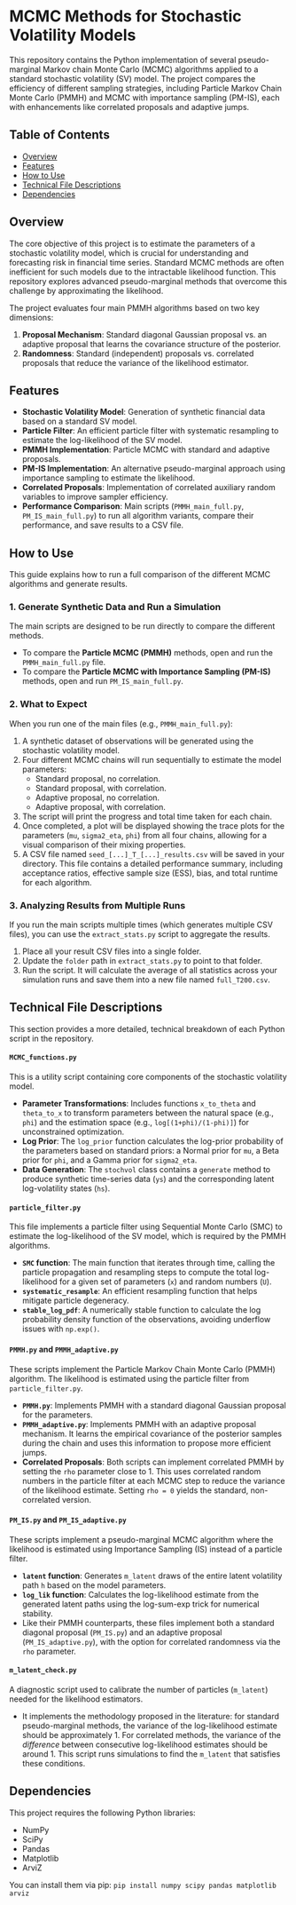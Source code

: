# MCMC Methods for Stochastic Volatility Models

This repository contains the Python implementation of several pseudo-marginal Markov chain Monte Carlo (MCMC) algorithms applied to a standard stochastic volatility (SV) model. The project compares the efficiency of different sampling strategies, including Particle Markov Chain Monte Carlo (PMMH) and MCMC with importance sampling (PM-IS), each with enhancements like correlated proposals and adaptive jumps.

## Table of Contents
* [Overview](#-overview)
* [Features](#-features)
* [How to Use](#-how-to-use)
* [Technical File Descriptions](#-technical-file-descriptions)
* [Dependencies](#-dependencies)

## Overview

The core objective of this project is to estimate the parameters of a stochastic volatility model, which is crucial for understanding and forecasting risk in financial time series. Standard MCMC methods are often inefficient for such models due to the intractable likelihood function. This repository explores advanced pseudo-marginal methods that overcome this challenge by approximating the likelihood.

The project evaluates four main PMMH algorithms based on two key dimensions:
1.  **Proposal Mechanism**: Standard diagonal Gaussian proposal vs. an adaptive proposal that learns the covariance structure of the posterior.
2.  **Randomness**: Standard (independent) proposals vs. correlated proposals that reduce the variance of the likelihood estimator.

## Features

* **Stochastic Volatility Model**: Generation of synthetic financial data based on a standard SV model.
* **Particle Filter**: An efficient particle filter with systematic resampling to estimate the log-likelihood of the SV model.
* **PMMH Implementation**: Particle MCMC with standard and adaptive proposals.
* **PM-IS Implementation**: An alternative pseudo-marginal approach using importance sampling to estimate the likelihood.
* **Correlated Proposals**: Implementation of correlated auxiliary random variables to improve sampler efficiency.
* **Performance Comparison**: Main scripts (`PMMH_main_full.py`, `PM_IS_main_full.py`) to run all algorithm variants, compare their performance, and save results to a CSV file.

## How to Use

This guide explains how to run a full comparison of the different MCMC algorithms and generate results.

### 1. Generate Synthetic Data and Run a Simulation

The main scripts are designed to be run directly to compare the different methods.

* To compare the **Particle MCMC (PMMH)** methods, open and run the `PMMH_main_full.py` file.
* To compare the **Particle MCMC with Importance Sampling (PM-IS)** methods, open and run `PM_IS_main_full.py`.

### 2. What to Expect

When you run one of the main files (e.g., `PMMH_main_full.py`):
1.  A synthetic dataset of observations will be generated using the stochastic volatility model.
2.  Four different MCMC chains will run sequentially to estimate the model parameters:
    * Standard proposal, no correlation.
    * Standard proposal, with correlation.
    * Adaptive proposal, no correlation.
    * Adaptive proposal, with correlation.
3.  The script will print the progress and total time taken for each chain.
4.  Once completed, a plot will be displayed showing the trace plots for the parameters (`mu`, `sigma2_eta`, `phi`) from all four chains, allowing for a visual comparison of their mixing properties.
5.  A CSV file named `seed_[...]_T_[...]_results.csv` will be saved in your directory. This file contains a detailed performance summary, including acceptance ratios, effective sample size (ESS), bias, and total runtime for each algorithm.

### 3. Analyzing Results from Multiple Runs

If you run the main scripts multiple times (which generates multiple CSV files), you can use the `extract_stats.py` script to aggregate the results.
1.  Place all your result CSV files into a single folder.
2.  Update the `folder` path in `extract_stats.py` to point to that folder.
3.  Run the script. It will calculate the average of all statistics across your simulation runs and save them into a new file named `full_T200.csv`.

## Technical File Descriptions

This section provides a more detailed, technical breakdown of each Python script in the repository.

#### `MCMC_functions.py`
This is a utility script containing core components of the stochastic volatility model.
* **Parameter Transformations**: Includes functions `x_to_theta` and `theta_to_x` to transform parameters between the natural space (e.g., `phi`) and the estimation space (e.g., `log[(1+phi)/(1-phi)]`) for unconstrained optimization.
* **Log Prior**: The `log_prior` function calculates the log-prior probability of the parameters based on standard priors: a Normal prior for `mu`, a Beta prior for `phi`, and a Gamma prior for `sigma2_eta`.
* **Data Generation**: The `stochvol` class contains a `generate` method to produce synthetic time-series data (`ys`) and the corresponding latent log-volatility states (`hs`).

#### `particle_filter.py`
This file implements a particle filter using Sequential Monte Carlo (SMC) to estimate the log-likelihood of the SV model, which is required by the PMMH algorithms.
* **`SMC` function**: The main function that iterates through time, calling the particle propagation and resampling steps to compute the total log-likelihood for a given set of parameters (`x`) and random numbers (`U`).
* **`systematic_resample`**: An efficient resampling function that helps mitigate particle degeneracy.
* **`stable_log_pdf`**: A numerically stable function to calculate the log probability density function of the observations, avoiding underflow issues with `np.exp()`.

#### `PMMH.py` and `PMMH_adaptive.py`
These scripts implement the Particle Markov Chain Monte Carlo (PMMH) algorithm. The likelihood is estimated using the particle filter from `particle_filter.py`.
* **`PMMH.py`**: Implements PMMH with a standard diagonal Gaussian proposal for the parameters.
* **`PMMH_adaptive.py`**: Implements PMMH with an adaptive proposal mechanism. It learns the empirical covariance of the posterior samples during the chain and uses this information to propose more efficient jumps.
* **Correlated Proposals**: Both scripts can implement correlated PMMH by setting the `rho` parameter close to 1. This uses correlated random numbers in the particle filter at each MCMC step to reduce the variance of the likelihood estimate. Setting `rho = 0` yields the standard, non-correlated version.

#### `PM_IS.py` and `PM_IS_adaptive.py`
These scripts implement a pseudo-marginal MCMC algorithm where the likelihood is estimated using Importance Sampling (IS) instead of a particle filter.
* **`latent` function**: Generates `m_latent` draws of the entire latent volatility path `h` based on the model parameters.
* **`log_lik` function**: Calculates the log-likelihood estimate from the generated latent paths using the log-sum-exp trick for numerical stability.
* Like their PMMH counterparts, these files implement both a standard diagonal proposal (`PM_IS.py`) and an adaptive proposal (`PM_IS_adaptive.py`), with the option for correlated randomness via the `rho` parameter.

#### `m_latent_check.py`
A diagnostic script used to calibrate the number of particles (`m_latent`) needed for the likelihood estimators.
* It implements the methodology proposed in the literature: for standard pseudo-marginal methods, the variance of the log-likelihood estimate should be approximately 1. For correlated methods, the variance of the *difference* between consecutive log-likelihood estimates should be around 1. This script runs simulations to find the `m_latent` that satisfies these conditions.

## Dependencies
This project requires the following Python libraries:
* NumPy
* SciPy
* Pandas
* Matplotlib
* ArviZ

You can install them via pip:
`pip install numpy scipy pandas matplotlib arviz`

